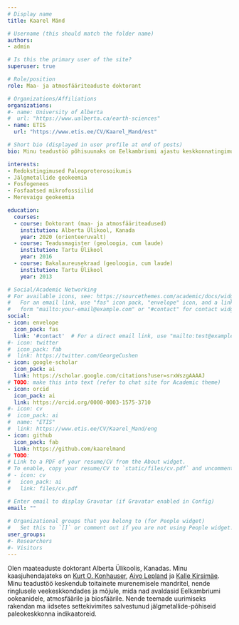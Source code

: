 ```yaml
---
# Display name
title: Kaarel Mänd

# Username (this should match the folder name)
authors:
- admin

# Is this the primary user of the site?
superuser: true

# Role/position
role: Maa- ja atmosfääriteaduste doktorant

# Organizations/Affiliations
organizations:
#- name: University of Alberta
#  url: "https://www.ualberta.ca/earth-sciences"
- name: ETIS
  url: "https://www.etis.ee/CV/Kaarel_Mand/est"

# Short bio (displayed in user profile at end of posts)
bio: Minu teadustöö põhisuunaks on Eelkambriumi ajastu keskkonnatingimuste uurimine kivimite jälgmetallkoostise põhjal.

interests:
- Redokstingimused Paleoproterosoikumis
- Jälgmetallide geokeemia
- Fosfogenees
- Fosfaatsed mikrofossiilid
- Merevaigu geokeemia

education:
  courses:
  - course: Doktorant (maa- ja atmosfääriteadused)
    institution: Alberta Ülikool, Kanada
    year: 2020 (orienteeruvalt)
  - course: Teadusmagister (geoloogia, cum laude)
    institution: Tartu Ülikool
    year: 2016
  - course: Bakalaureusekraad (geoloogia, cum laude)
    institution: Tartu Ülikool
    year: 2013

# Social/Academic Networking
# For available icons, see: https://sourcethemes.com/academic/docs/widgets/#icons
#   For an email link, use "fas" icon pack, "envelope" icon, and a link in the
#   form "mailto:your-email@example.com" or "#contact" for contact widget.
social:
- icon: envelope
  icon_pack: fas
  link: '#contact'  # For a direct email link, use "mailto:test@example.org".
#- icon: twitter
#  icon_pack: fab
#  link: https://twitter.com/GeorgeCushen
- icon: google-scholar
  icon_pack: ai
  link: https://scholar.google.com/citations?user=srxWszgAAAAJ
# TODO: make this into text (refer to chat site for Academic theme)
- icon: orcid
  icon_pack: ai
  link: https://orcid.org/0000-0003-1575-3710
#- icon: cv
#  icon_pack: ai
#  name: "ETIS"
#  link: https://www.etis.ee/CV/Kaarel_Mand/eng
- icon: github
  icon_pack: fab
  link: https://github.com/kaarelmand
# TODO:
# Link to a PDF of your resume/CV from the About widget.
# To enable, copy your resume/CV to `static/files/cv.pdf` and uncomment the lines below.  
# - icon: cv
#   icon_pack: ai
#   link: files/cv.pdf

# Enter email to display Gravatar (if Gravatar enabled in Config)
email: ""
  
# Organizational groups that you belong to (for People widget)
#   Set this to `[]` or comment out if you are not using People widget.  
user_groups:
#- Researchers
#- Visitors
---
```


Olen maateaduste doktorant Alberta Ülikoolis, Kanadas. Minu kaasjuhendajateks on [Kurt O. Konhauser](https://www.konhauser.com/), [Aivo Lepland](https://cage.uit.no/employee/aivo-lepland/) ja [Kalle Kirsimäe](https://www.etis.ee/Portal/Persons/Display/15b123a0-41f4-48ff-b6c6-b06f928020a4?lang=ENG). Minu teadustöö keskendub toitainete murenemisele mandritel, nende ringlusele veekeskkondades ja mõjule, mida nad avaldasid Eelkambriumi ookeanidele, atmosfäärile ja biosfäärile. Nende teemade uurimiseks rakendan ma iidsetes settekivimites salvestunud jälgmetallide-põhiseid paleokeskkonna indikaatoreid.
